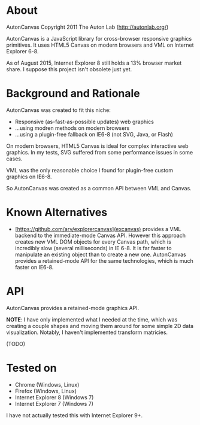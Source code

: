 # About
AutonCanvas
Copyright 2011 The Auton Lab (http://autonlab.org/)

AutonCanvas is a JavaScript library for cross-browser responsive graphics primitives. It uses HTML5 Canvas on modern browsers and VML on Internet Explorer 6-8.

As of August 2015, Internet Explorer 8 still holds a 13% browser market share. I suppose this project isn't obsolete just yet.

# Background and Rationale
AutonCanvas was created to fit this niche:
* Responsive (as-fast-as-possible updates) web graphics
* ...using modren methods on modern browsers
* ...using a plugin-free fallback on IE6-8 (not SVG, Java, or Flash)

On modern browsers, HTML5 Canvas is ideal for complex interactive web graphics. In my tests, SVG suffered from some performance issues in some cases.

VML was the only reasonable choice I found for plugin-free custom graphics on IE6-8.

So AutonCanvas was created as a common API between VML and Canvas.

# Known Alternatives
* [https://github.com/arv/explorercanvas](excanvas) provides a VML backend to the immediate-mode Canvas API. However this approach creates new VML DOM objects for every Canvas path, which is incredibly slow (several milliseconds) in IE 6-8. It is far faster to manipulate an existing object than to create a new one. AutonCanvas provides a retained-mode API for the same technologies, which is much faster on IE6-8.

# API
AutonCanvas provides a retained-mode graphics API.

**NOTE**: I have only implemented what I needed at the time, which was creating a couple shapes and moving them around for some simple 2D data visualization. Notably, I haven't implemented transform matricies.

(TODO)

# Tested on
* Chrome (Windows, Linux)
* Firefox (Windows, Linux)
* Internet Explorer 8 (Windows 7)
* Internet Explorer 7 (Windows 7)

I have not actually tested this with Internet Explorer 9+.
